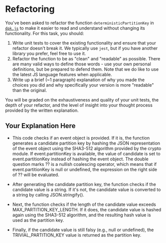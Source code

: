 # Refactoring

You've been asked to refactor the function `deterministicPartitionKey` in [`dpk.js`](dpk.js) to make it easier to read and understand without changing its functionality. For this task, you should:

1. Write unit tests to cover the existing functionality and ensure that your refactor doesn't break it. We typically use `jest`, but if you have another library you prefer, feel free to use it.
2. Refactor the function to be as "clean" and "readable" as possible. There are many valid ways to define those words - use your own personal definitions, but be prepared to defend them. Note that we do like to use the latest JS language features when applicable.
3. Write up a brief (~1 paragraph) explanation of why you made the choices you did and why specifically your version is more "readable" than the original.

You will be graded on the exhaustiveness and quality of your unit tests, the depth of your refactor, and the level of insight into your thought process provided by the written explanation.

## Your Explanation Here

- This code checks if an event object is provided. If it is, the function generates a candidate partition key by hashing the JSON representation of the event object using the SHA3-512 algorithm provided by the crypto module. If event.partitionKey is available, the value of candidate is set to event.partitionKey instead of hashing the event object. The double question marks ?? is a nullish coalescing operator, which means that if event.partitionKey is null or undefined, the expression on the right side of ?? will be evaluated.

- After generating the candidate partition key, the function checks if the candidate value is a string. If it's not, the candidate value is converted to a string by calling JSON.stringify().

- Next, the function checks if the length of the candidate value exceeds MAX_PARTITION_KEY_LENGTH. If it does, the candidate value is hashed again using the SHA3-512 algorithm, and the resulting hash value is used as the partition key.

- Finally, if the candidate value is still falsy (e.g., null or undefined), the TRIVIAL_PARTITION_KEY value is returned as the partition key.
